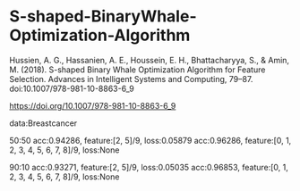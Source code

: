 # S-shaped-BinaryWhale-Optimization-Algorithm
Hussien, A. G., Hassanien, A. E., Houssein, E. H., Bhattacharyya, S., &amp; Amin, M. (2018). S-shaped Binary Whale Optimization Algorithm for Feature Selection. Advances in Intelligent Systems and Computing, 79–87. doi:10.1007/978-981-10-8863-6_9 

https://doi.org/10.1007/978-981-10-8863-6_9

data:Breastcancer

50:50
acc:0.94286, feature:[2, 5]/9, loss:0.05879
acc:0.96286, feature:[0, 1, 2, 3, 4, 5, 6, 7, 8]/9, loss:None

90:10
acc:0.93271, feature:[2, 5]/9, loss:0.05035
acc:0.96853, feature:[0, 1, 2, 3, 4, 5, 6, 7, 8]/9, loss:None
